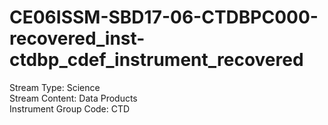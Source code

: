 # CE06ISSM-SBD17-06-CTDBPC000-recovered_inst-ctdbp_cdef_instrument_recovered

Stream Type: Science<br>
Stream Content: Data Products<br>
Instrument Group Code: CTD<br>
